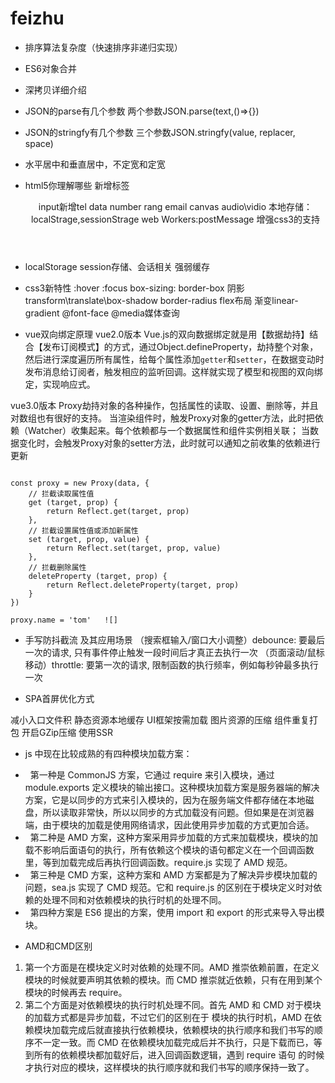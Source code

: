 # feizhu
- 排序算法复杂度（快速排序非递归实现）

- ES6对象合并

- 深拷贝详细介绍

- JSON的parse有几个参数
两个参数JSON.parse(text,()=>{})

- JSON的stringfy有几个参数
三个参数JSON.stringfy(value, replacer, space)

- 水平居中和垂直居中，不定宽和定宽

- html5你理解哪些
新增标签<header><footer><main><nav><section><article><aside>
input新增tel data number rang email
canvas
audio\vidio
本地存储：localStrage,sessionStrage
web Workers:postMessage
增强css3的支持

- localStorage session存储、会话相关 强弱缓存

- css3新特性
:hover :focus
box-sizing: border-box
阴影
transform\translate\box-shadow
border-radius
flex布局
渐变linear-gradient
@font-face
@media媒体查询

- vue双向绑定原理
vue2.0版本
Vue.js的双向数据绑定就是用【数据劫持】结合【发布订阅模式】的方式，通过Object.defineProperty，劫持整个对象，然后进行深度遍历所有属性，给每个属性添加`getter`和`setter`，在数据变动时发布消息给订阅者，触发相应的监听回调。这样就实现了模型和视图的双向绑定，实现响应式。

vue3.0版本
Proxy劫持对象的各种操作，包括属性的读取、设置、删除等，并且对数组也有很好的支持。
当渲染组件时，触发Proxy对象的getter方法，此时把依赖（Watcher）收集起来。每个依赖都与一个数据属性和组件实例相关联；
当数据变化时，会触发Proxy对象的setter方法，此时就可以通知之前收集的依赖进行更新
```

const proxy = new Proxy(data, {
    // 拦截读取属性值
    get (target, prop) {
        return Reflect.get(target, prop)
    },
    // 拦截设置属性值或添加新属性
    set (target, prop, value) {
        return Reflect.set(target, prop, value)
    },
    // 拦截删除属性
    deleteProperty (target, prop) {
        return Reflect.deleteProperty(target, prop)
    }
})

proxy.name = 'tom'   ![]

```

- 手写防抖截流 及其应用场景
（搜索框输入/窗口大小调整）debounce: 要最后一次的请求, 只有事件停止触发一段时间后才真正去执行一次
（页面滚动/鼠标移动）throttle: 要第一次的请求, 限制函数的执行频率，例如每秒钟最多执行一次


- SPA首屏优化方式

减小入口文件积
静态资源本地缓存
UI框架按需加载
图片资源的压缩
组件重复打包
开启GZip压缩
使用SSR

- js 中现在比较成熟的有四种模块加载方案：
​
*   第一种是 CommonJS 方案，它通过 require 来引入模块，通过 module.exports 定义模块的输出接口。这种模块加载方案是服务器端的解决方案，它是以同步的方式来引入模块的，因为在服务端文件都存储在本地磁盘，所以读取非常快，所以以同步的方式加载没有问题。但如果是在浏览器端，由于模块的加载是使用网络请求，因此使用异步加载的方式更加合适。
*   第二种是 AMD 方案，这种方案采用异步加载的方式来加载模块，模块的加载不影响后面语句的执行，所有依赖这个模块的语句都定义在一个回调函数里，等到加载完成后再执行回调函数。require.js 实现了 AMD 规范。
*   第三种是 CMD 方案，这种方案和 AMD 方案都是为了解决异步模块加载的问题，sea.js 实现了 CMD 规范。它和 require.js 的区别在于模块定义时对依赖的处理不同和对依赖模块的执行时机的处理不同。
*   第四种方案是 ES6 提出的方案，使用 import 和 export 的形式来导入导出模块。

- AMD和CMD区别

1.  第一个方面是在模块定义时对依赖的处理不同。AMD 推崇依赖前置，在定义模块的时候就要声明其依赖的模块。而 CMD 推崇就近依赖，只有在用到某个模块的时候再去 require。
2.  第二个方面是对依赖模块的执行时机处理不同。首先 AMD 和 CMD 对于模块的加载方式都是异步加载，不过它们的区别在于 模块的执行时机，AMD 在依赖模块加载完成后就直接执行依赖模块，依赖模块的执行顺序和我们书写的顺序不一定一致。而 CMD 在依赖模块加载完成后并不执行，只是下载而已，等到所有的依赖模块都加载好后，进入回调函数逻辑，遇到 require 语句 的时候才执行对应的模块，这样模块的执行顺序就和我们书写的顺序保持一致了。




